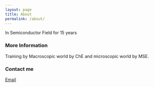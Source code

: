 ```yaml
---
layout: page
title: About
permalink: /about/
---
```


In Semiconductor Field for 15 years

### More Information

Training by Macroscopic world by ChE and microscopic world by MSE.

### Contact me

[Email](mailto:rystrade@gmail.com)